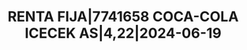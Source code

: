 ---
layout: asset
title: RENTA FIJA|7741658 COCA-COLA ICECEK AS|4,22|2024-06-19
isin: XS1577950402
---